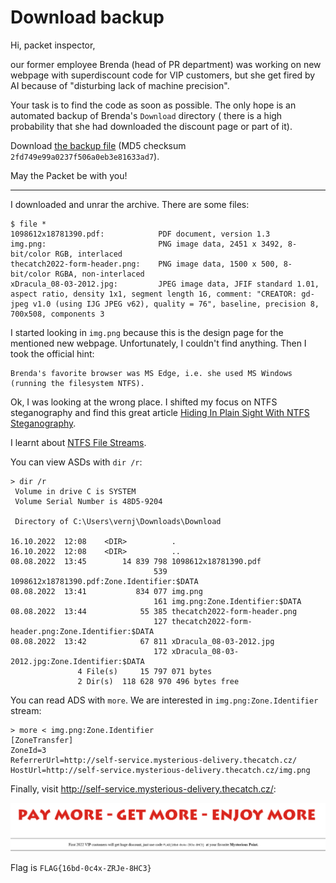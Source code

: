 # Download backup

Hi, packet inspector,

our former employee Brenda (head of PR department) was working on new webpage with superdiscount code for VIP customers,
but she get fired by AI because of "disturbing lack of machine precision".

Your task is to find the code as soon as possible. The only hope is an automated backup of Brenda's `Download`
directory (
there is a high probability that she had downloaded the discount page or part of it).

Download [the backup file](download_backup.zip) (MD5 checksum `2fd749e99a0237f506a0eb3e81633ad7`).

May the Packet be with you!

---

I downloaded and unrar the archive. There are some files:

```
$ file *
1098612x18781390.pdf:            PDF document, version 1.3
img.png:                         PNG image data, 2451 x 3492, 8-bit/color RGB, interlaced
thecatch2022-form-header.png:    PNG image data, 1500 x 500, 8-bit/color RGBA, non-interlaced
xDracula_08-03-2012.jpg:         JPEG image data, JFIF standard 1.01, aspect ratio, density 1x1, segment length 16, comment: "CREATOR: gd-jpeg v1.0 (using IJG JPEG v62), quality = 76", baseline, precision 8, 700x508, components 3
```

I started looking in `img.png` because this is the design page for the mentioned new webpage.
Unfortunately, I couldn't find anything. Then I took the official hint:

```
Brenda's favorite browser was MS Edge, i.e. she used MS Windows (running the filesystem NTFS).
```

Ok, I was looking at the wrong place. I shifted my focus on NTFS steganography and find this great article
[Hiding In Plain Sight With NTFS Steganography](https://www.secjuice.com/ntfs-steganography-hiding-in-plain-sight/.).

I learnt about [NTFS File Streams](https://stealthbits.com/blog/ntfs-file-streams/).

You can view ASDs with `dir /r`:

```
> dir /r
 Volume in drive C is SYSTEM
 Volume Serial Number is 48D5-9204

 Directory of C:\Users\vernj\Downloads\Download

16.10.2022  12:08    <DIR>          .
16.10.2022  12:08    <DIR>          ..
08.08.2022  13:45        14 839 798 1098612x18781390.pdf
                                539 1098612x18781390.pdf:Zone.Identifier:$DATA
08.08.2022  13:41           834 077 img.png
                                161 img.png:Zone.Identifier:$DATA
08.08.2022  13:44            55 385 thecatch2022-form-header.png
                                127 thecatch2022-form-header.png:Zone.Identifier:$DATA
08.08.2022  13:42            67 811 xDracula_08-03-2012.jpg
                                172 xDracula_08-03-2012.jpg:Zone.Identifier:$DATA
               4 File(s)     15 797 071 bytes
               2 Dir(s)  118 628 970 496 bytes free
```

You can read ADS with `more`. We are interested in `img.png:Zone.Identifier` stream:
```
> more < img.png:Zone.Identifier
[ZoneTransfer]
ZoneId=3
ReferrerUrl=http://self-service.mysterious-delivery.thecatch.cz/
HostUrl=http://self-service.mysterious-delivery.thecatch.cz/img.png
```

Finally, visit http://self-service.mysterious-delivery.thecatch.cz/:

![](img-solved.png)

Flag is `FLAG{16bd-0c4x-ZRJe-8HC3}`
